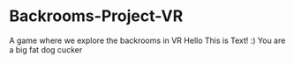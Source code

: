 # Backrooms-Project-VR
A game where we explore the backrooms in VR
Hello This is Text! :)
You are a big fat dog cucker
